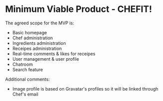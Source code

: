# Minimum Viable Product - CHEFIT!

The agreed scope for the MVP is:

* Basic homepage
* Chef administration
* Ingredients administration
* Receipes administration
* Real-time comments & likes for receipes
* User management & user profile
* Chatroom
* Search feature

Additional comments:
* Image profile is based on Gravatar's profiles so it will be linked through Chef's email
